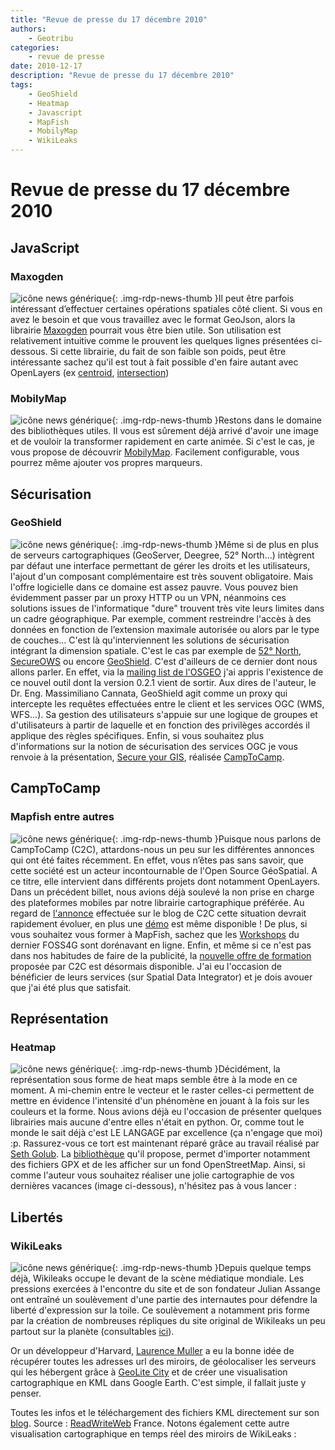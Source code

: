 ```yaml
---
title: "Revue de presse du 17 décembre 2010"
authors:
    - Geotribu
categories:
    - revue de presse
date: 2010-12-17
description: "Revue de presse du 17 décembre 2010"
tags:
    - GeoShield
    - Heatmap
    - Javascript
    - MapFish
    - MobilyMap
    - WikiLeaks
---
```


# Revue de presse du 17 décembre 2010

## JavaScript

### Maxogden

![icône news générique](https://cdn.geotribu.fr/img/internal/icons-rdp-news/news.png "News Geotribu"){: .img-rdp-news-thumb }Il peut être parfois intéressant d’effectuer certaines opérations spatiales côté client. Si vous en avez le besoin et que vous travaillez avec le format GeoJson, alors la librairie [Maxogden](https://github.com/maxogden/geojson-js-utils) pourrait vous être bien utile. Son utilisation est relativement intuitive comme le prouvent les quelques lignes présentées ci-dessous. Si cette librairie, du fait de son faible son poids, peut être intéressante sachez qu'il est tout à fait possible d'en faire autant avec OpenLayers (ex [centroid](http://dev.openlayers.org/releases/OpenLayers-2.10/doc/apidocs/files/OpenLayers/Geometry-js.html#OpenLayers.Geometry.getCentroid), [intersection](http://dev.openlayers.org/releases/OpenLayers-2.10/doc/apidocs/files/OpenLayers/Geometry/Collection-js.html#OpenLayers.Geometry.Collection.intersects))

### MobilyMap

![icône news générique](https://cdn.geotribu.fr/img/internal/icons-rdp-news/news.png "News Geotribu"){: .img-rdp-news-thumb }Restons dans le domaine des bibliothèques utiles. Il vous est sûrement déjà arrivé d'avoir une image et de vouloir la transformer rapidement en carte animée. Si c'est le cas, je vous propose de découvrir [MobilyMap](http://playground.mobily.pl/jquery/mobily-map.html). Facilement configurable, vous pourrez même ajouter vos propres marqueurs.

## Sécurisation

### GeoShield

![icône news générique](https://cdn.geotribu.fr/img/internal/icons-rdp-news/news.png "News Geotribu"){: .img-rdp-news-thumb }Même si de plus en plus de serveurs cartographiques (GeoServer, Deegree, 52° North...) intègrent par défaut une interface permettant de gérer les droits et les utilisateurs, l'ajout d'un composant complémentaire est très souvent obligatoire. Mais l'offre logicielle dans ce domaine est assez pauvre. Vous pouvez bien évidemment passer par un proxy HTTP ou un VPN, néanmoins ces solutions issues de l'informatique "dure" trouvent très vite leurs limites dans un cadre géographique. Par exemple, comment restreindre l'accès à des données en fonction de l’extension maximale autorisée ou alors par le type de couches... C'est là qu'interviennent les solutions de sécurisation intégrant la dimension spatiale. C'est le cas par exemple de [52° North](http://52north.org/communities/security/), [SecureOWS](http://www.secureows.org/trac/secureows) ou encore [GeoShield](http://code.google.com/p/geoshield/downloads/list). C'est d'ailleurs de ce dernier dont nous allons parler. En effet, via la [mailing list de l'OSGEO](http://lists.osgeo.org/pipermail/discuss/2010-December/008391.html) j'ai appris l'existence de ce nouvel outil dont la version 0.2.1 vient de sortir. Aux dires de l'auteur, le Dr. Eng. Massimiliano Cannata, GeoShield agit comme un proxy qui intercepte les requêtes effectuées entre le client et les services OGC (WMS, WFS...). Sa gestion des utilisateurs s'appuie sur une logique de groupes et d'utilisateurs à partir de laquelle et en fonction des privilèges accordés il applique des règles spécifiques. Enfin, si vous souhaitez plus d'informations sur la notion de sécurisation des services OGC je vous renvoie à la présentation, [Secure your GIS](http://mailman.remotesensing.org/presentations/3235.pdf), réalisée [CampToCamp](http://www.camptocamp.com/).

## CampToCamp

### Mapfish entre autres

![icône news générique](https://cdn.geotribu.fr/img/internal/icons-rdp-news/news.png "News Geotribu"){: .img-rdp-news-thumb }Puisque nous parlons de CampToCamp (C2C), attardons-nous un peu sur les différentes annonces qui ont été faites récemment. En effet, vous n’êtes pas sans savoir, que cette société est un acteur incontournable de l'Open Source GéoSpatial. A ce titre, elle intervient dans différents projets dont notamment OpenLayers. Dans un précédent billet, nous avions déjà soulevé la non prise en charge des plateformes mobiles par notre librairie cartographique préférée. Au regard de [l'annonce](http://www.camptocamp.com/fr/blog/2010/12/mobile-web-gis/) effectuée sur le blog de C2C cette situation devrait rapidement évoluer, en plus une [démo](http://c2c-rd-geospatial.demo-camptocamp.com/lib/openlayers/examples/mobile-osm.html) est même disponible ! De plus, si vous souhaitez vous former à MapFish, sachez que les [Workshops](http://www.camptocamp.com/fr/blog/2010/12/foss4g-2010-camptocamp-workshop-and-tutorial/) du dernier FOSS4G sont dorénavant en ligne. Enfin, et même si ce n'est pas dans nos habitudes de faire de la publicité, la [nouvelle offre de formation](http://www.camptocamp.com/fr/news/239-sortie-du-catalogue-2010-des-formations-geospatial) proposée par C2C est désormais disponible. J'ai eu l'occasion de bénéficier de leurs services (sur Spatial Data Integrator) et je dois avouer que j'ai été plus que satisfait.

## Représentation

### Heatmap

![icône news générique](https://cdn.geotribu.fr/img/internal/icons-rdp-news/news.png "News Geotribu"){: .img-rdp-news-thumb }Décidément, la représentation sous forme de heat maps semble être à la mode en ce moment. A mi-chemin entre le vecteur et le raster celles-ci permettent de mettre en évidence l'intensité d'un phénomène en jouant à la fois sur les couleurs et la forme. Nous avions déjà eu l'occasion de présenter quelques librairies mais aucune d'entre elles n'était en python. Or, comme tout le monde le sait déjà c'est LE LANGAGE par excellence (ça n'engage que moi) :p. Rassurez-vous ce tort est maintenant réparé grâce au travail réalisé par [Seth Golub](http://www.sethoscope.net/heatmap/). La [bibliothèque](http://www.sethoscope.net/heatmap/heatmap.py) qu'il propose, permet d'importer notamment des fichiers GPX et de les afficher sur un fond OpenStreetMap. Ainsi, si comme l'auteur vous souhaitez réaliser une jolie cartographie de vos dernières vacances (image ci-dessous), n'hésitez pas à vous lancer :

## Libertés

### WikiLeaks

![icône news générique](https://cdn.geotribu.fr/img/internal/icons-rdp-news/news.png "News Geotribu"){: .img-rdp-news-thumb }Depuis quelque temps déjà, Wikileaks occupe le devant de la scène médiatique mondiale. Les pressions exercées à l'encontre du site et de son fondateur Julian Assange ont entraîné un soulèvement d'une partie des internautes pour défendre la liberté d'expression sur la toile. Ce soulèvement a notamment pris forme par la création de nombreuses répliques du site original de Wikileaks un peu partout sur la planète (consultables [ici](http://wikileaks.nl/mirrors.html)).

Or un développeur d'Harvard, [Laurence Muller](http://www.multigesture.net/about/) a eu la bonne idée de récupérer toutes les adresses url des miroirs, de géolocaliser les serveurs qui les hébergent grâce à [GeoLite City](http://www.maxmind.com/app/geolitecity) et de créer une visualisation cartographique en KML dans Google Earth. C'est simple, il fallait juste y penser.

Toutes les infos et le téléchargement des fichiers KML directement sur son [blog](http://www.multigesture.net/2010/12/09/visualizing-wikileaks-mirrors/). Source : [ReadWriteWeb](http://fr.readwriteweb.com/2010/12/10/nouveautes/visualisation-les-miroirs-de-wikileaks/) France. Notons également cette autre visualisation cartographique en temps réel des miroirs de WikiLeaks :
